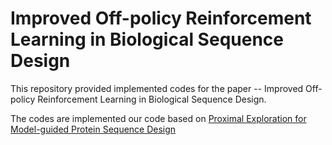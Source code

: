 # Improved Off-policy Reinforcement Learning in  Biological Sequence Design

This repository provided implemented codes for the paper -- Improved Off-policy Reinforcement Learning in  Biological Sequence Design. 
> 

The codes are implemented our code based on [Proximal Exploration for Model-guided Protein Sequence Design](https://github.com/HeliXonProtein/proximal-exploration)
